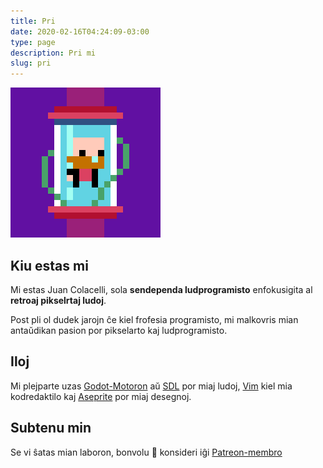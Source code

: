```yaml
---
title: Pri
date: 2020-02-16T04:24:09-03:00
type: page
description: Pri mi
slug: pri
---
```


![Juan Colacelli](jc.gif)

## Kiu estas mi

Mi estas Juan Colacelli, sola **sendependa ludprogramisto** enfokusigita al **retroaj pikselrtaj ludoj**.

Post pli ol dudek jarojn ĉe kiel frofesia programisto, mi malkovris mian antaŭdikan pasion por pikselarto kaj ludprogramisto.

## Iloj

Mi plejparte uzas [Godot-Motoron](https://godotengine.org) aŭ [SDL](https://libsdl.org) por miaj ludoj, [Vim](https://vim.org) kiel mia kodredaktilo kaj [Aseprite](https://aseprite.org) por miaj desegnoj.

## Subtenu min

Se vi ŝatas mian laboron, bonvolu :pray: konsideri iĝi [Patreon-membro](https://patreon.com/juancolacelli)
